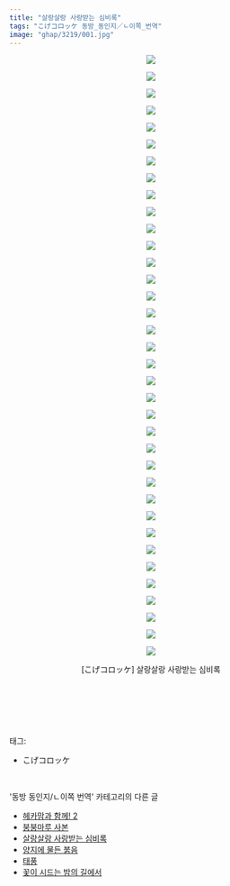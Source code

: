 ```yaml
---
title: "살랑살랑 사랑받는 심비록"
tags: "こげコロッケ 동방_동인지／ㄴ이쪽_번역"
image: "ghap/3219/001.jpg"
---
```

<div class="article">
<p style="text-align: center; clear: none; float: none;"><img src="{{ site.nasurl }}/ghap/3219/001.jpg"/></p>
<p style="text-align: center; clear: none; float: none;"><img src="{{ site.nasurl }}/ghap/3219/002.jpg"/></p>
<p style="text-align: center; clear: none; float: none;"><img src="{{ site.nasurl }}/ghap/3219/003.jpg"/></p>
<p style="text-align: center; clear: none; float: none;"><img src="{{ site.nasurl }}/ghap/3219/004.jpg"/></p>
<p style="text-align: center; clear: none; float: none;"><img src="{{ site.nasurl }}/ghap/3219/005.jpg"/></p>
<p style="text-align: center; clear: none; float: none;"><img src="{{ site.nasurl }}/ghap/3219/006.jpg"/></p>
<p style="text-align: center; clear: none; float: none;"><img src="{{ site.nasurl }}/ghap/3219/007.jpg"/></p>
<p style="text-align: center; clear: none; float: none;"><img src="{{ site.nasurl }}/ghap/3219/008.jpg"/></p>
<p style="text-align: center; clear: none; float: none;"><img src="{{ site.nasurl }}/ghap/3219/009.jpg"/></p>
<p style="text-align: center; clear: none; float: none;"><img src="{{ site.nasurl }}/ghap/3219/010.jpg"/></p>
<p style="text-align: center; clear: none; float: none;"><img src="{{ site.nasurl }}/ghap/3219/011.jpg"/></p>
<p style="text-align: center; clear: none; float: none;"><img src="{{ site.nasurl }}/ghap/3219/012.jpg"/></p>
<p style="text-align: center; clear: none; float: none;"><img src="{{ site.nasurl }}/ghap/3219/013.jpg"/></p>
<p style="text-align: center; clear: none; float: none;"><img src="{{ site.nasurl }}/ghap/3219/014.jpg"/></p>
<p style="text-align: center; clear: none; float: none;"><img src="{{ site.nasurl }}/ghap/3219/015.jpg"/></p>
<p style="text-align: center; clear: none; float: none;"><img src="{{ site.nasurl }}/ghap/3219/016.jpg"/></p>
<p style="text-align: center; clear: none; float: none;"><img src="{{ site.nasurl }}/ghap/3219/017.jpg"/></p>
<p style="text-align: center; clear: none; float: none;"><img src="{{ site.nasurl }}/ghap/3219/018.jpg"/></p>
<p style="text-align: center; clear: none; float: none;"><img src="{{ site.nasurl }}/ghap/3219/019.jpg"/></p>
<p style="text-align: center; clear: none; float: none;"><img src="{{ site.nasurl }}/ghap/3219/020.jpg"/></p>
<p style="text-align: center; clear: none; float: none;"><img src="{{ site.nasurl }}/ghap/3219/021.jpg"/></p>
<p style="text-align: center; clear: none; float: none;"><img src="{{ site.nasurl }}/ghap/3219/022.jpg"/></p>
<p style="text-align: center; clear: none; float: none;"><img src="{{ site.nasurl }}/ghap/3219/023.jpg"/></p>
<p style="text-align: center; clear: none; float: none;"><img src="{{ site.nasurl }}/ghap/3219/024.jpg"/></p>
<p style="text-align: center; clear: none; float: none;"><img src="{{ site.nasurl }}/ghap/3219/025.jpg"/></p>
<p style="text-align: center; clear: none; float: none;"><img src="{{ site.nasurl }}/ghap/3219/026.jpg"/></p>
<p style="text-align: center; clear: none; float: none;"><img src="{{ site.nasurl }}/ghap/3219/027.jpg"/></p>
<p style="text-align: center; clear: none; float: none;"><img src="{{ site.nasurl }}/ghap/3219/028.jpg"/></p>
<p style="text-align: center; clear: none; float: none;"><img src="{{ site.nasurl }}/ghap/3219/029.jpg"/></p>
<p style="text-align: center; clear: none; float: none;"><img src="{{ site.nasurl }}/ghap/3219/030.jpg"/></p>
<p style="text-align: center; clear: none; float: none;"><img src="{{ site.nasurl }}/ghap/3219/031.jpg"/></p>
<p style="text-align: center; clear: none; float: none;"><img src="{{ site.nasurl }}/ghap/3219/032.jpg"/></p>
<p style="text-align: center; clear: none; float: none;"><img src="{{ site.nasurl }}/ghap/3219/033.jpg"/></p>
<p style="text-align: center; clear: none; float: none;"><img src="{{ site.nasurl }}/ghap/3219/034.jpg"/></p>
<p style="text-align: center; clear: none; float: none;"><img src="{{ site.nasurl }}/ghap/3219/035.jpg"/></p>
<p style="text-align: center; clear: none; float: none;"><img src="{{ site.nasurl }}/ghap/3219/036.jpg"/></p>
<p style="text-align: center; clear: none; float: none;">[こげコロッケ] 살랑살랑 사랑받는 심비록</p>
<p style="text-align: center; clear: none; float: none;"><br/></p>
<p><br/></p>
</div><br/>
<div class="tagTrail">
<p>태그: </p>
<ul>
<li>こげコロッケ</li>
</ul>
</div><br/>
<div class="another">
<p>'동방 동인지/ㄴ이쪽 번역' 카테고리의 다른 글</p>
<ul>
<li><a href="/2017-05-09-ghap_3221">헤카맘과 함께! 2</a></li>
<li><a href="/2017-05-08-ghap_3220">붕붕마루 사본</a></li>
<li><a href="/2017-05-05-ghap_3219">살랑살랑 사랑받는 심비록</a></li>
<li><a href="/2017-05-02-ghap_3218">양지에 물든 붉음</a></li>
<li><a href="/2017-04-30-ghap_3217">태풍</a></li>
<li><a href="/2017-04-22-ghap_3216">꽃이 시드는 밤의 길에서</a></li>
</ul>
</div><br/>
<div class="cb_module cb_fluid">
<div class="cb_wrt cb_profile">
</div><!-- commentList close -->
</div><br/>
